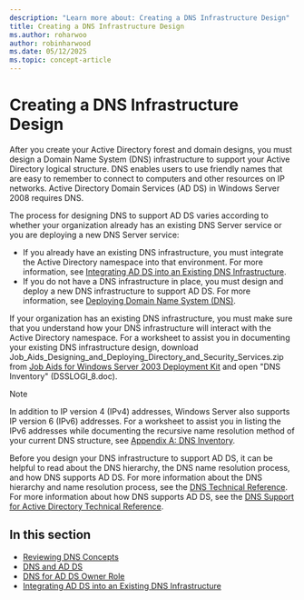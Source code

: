 ```yaml
---
description: "Learn more about: Creating a DNS Infrastructure Design"
title: Creating a DNS Infrastructure Design
ms.author: roharwoo
author: robinharwood
ms.date: 05/12/2025
ms.topic: concept-article
---
```


# Creating a DNS Infrastructure Design

After you create your Active Directory forest and domain designs, you must design a Domain Name System (DNS) infrastructure to support your Active Directory logical structure. DNS enables users to use friendly names that are easy to remember to connect to computers and other resources on IP networks. Active Directory Domain Services (AD DS) in  Windows Server 2008  requires DNS.

The process for designing DNS to support AD DS varies according to whether your organization already has an existing DNS Server service or you are deploying a new DNS Server service:

- If you already have an existing DNS infrastructure, you must integrate the Active Directory namespace into that environment. For more information, see [Integrating AD DS into an Existing DNS Infrastructure](../../ad-ds/plan/Integrating-AD-DS-into-an-Existing-DNS-Infrastructure.md).
- If you do not have a DNS infrastructure in place, you must design and deploy a new DNS infrastructure to support AD DS. For more information, see [Deploying Domain Name System (DNS)](/previous-versions/windows/it-pro/windows-server-2003/cc780661(v=ws.10)).

If your organization has an existing DNS infrastructure, you must make sure that you understand how your DNS infrastructure will interact with the Active Directory namespace. For a worksheet to assist you in documenting your existing DNS infrastructure design, download Job_Aids_Designing_and_Deploying_Directory_and_Security_Services.zip from [Job Aids for Windows Server 2003 Deployment Kit](https://microsoft.com/download/details.aspx?id=9608) and open "DNS Inventory" (DSSLOGI_8.doc).

> [!NOTE]
> In addition to IP version 4 (IPv4) addresses, Windows Server also supports IP version 6 (IPv6) addresses. For a worksheet to assist you in listing the IPv6 addresses while documenting the recursive name resolution method of your current DNS structure, see [Appendix A: DNS Inventory](../../ad-ds/plan/Appendix-A--DNS-Inventory.md).

Before you design your DNS infrastructure to support AD DS, it can be helpful to read about the DNS hierarchy, the DNS name resolution process, and how DNS supports AD DS. For more information about the DNS hierarchy and name resolution process, see the [DNS Technical Reference](/previous-versions/windows/it-pro/windows-server-2003/cc779926(v=ws.10)). For more information about how DNS supports AD DS, see the [DNS Support for Active Directory Technical Reference](/previous-versions/windows/it-pro/windows-server-2003/cc781627(v=ws.10)).

## In this section

- [Reviewing DNS Concepts](../../ad-ds/plan/Reviewing-DNS-Concepts.md)
- [DNS and AD DS](../../ad-ds/plan/DNS-and-AD-DS.md)
- [DNS for AD DS Owner Role](../../ad-ds/deploy/Assigning-the-DNS-for-AD-DS-Owner-Role.md)
- [Integrating AD DS into an Existing DNS Infrastructure](../../ad-ds/plan/../../ad-ds/plan/Integrating-AD-DS-into-an-Existing-DNS-Infrastructure.md)
